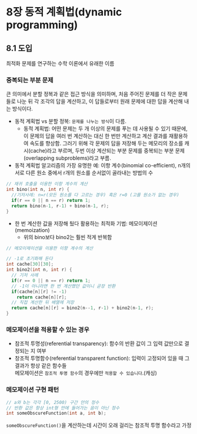 # 8장 동적 계획법(dynamic programming)

## 8.1 도입
최적화 문제를 연구하는 수학 이론에서 유래한 이름

### 중복되는 부분 문제
큰 의미에서 분할 정복과 같은 접근 방식을 의미하며, 처음 주어진 문제를 더 작은 문제들로 나눈 뒤 각 조각의 답을 계산하고, 이 답들로부터 원래 문제에 대한 답을 계산해 내는 방식이다.
- 동적 계획법 vs 분할 정복: `문제를 나누는 방식`이 다름.
  - 동적 계획법: 어떤 문제는 두 개 이상의 문제를 푸는 데 사용될 수 있기 때문에, 이 문제의 답을 여러 번 계산하는 대신 한 번만 계산하고 계산 결과를 재활용하여 속도를 향상함. 그러기 위해 각 문제의 답을 저장해 두는 메모리의 장소를 캐시(cache)라고 부르며, 두번 이상 계산되는 부분 문제를 중복되는 부분 문제(overlapping subproblems)라고 부름.
- 동적 계획법 알고리즘의 가장 유명한 예: 이항 계수(binomial co-efficient), n개의 서로 다른 원소 중에서 r개의 원소를 순서없이 골라내는 방법의 수

```C++
// 재귀 호출을 이용한 이항 계수의 계산
int bino(int n, int r) {
  //기저사례: n=r(모든 원소를 다 고르는 경우) 혹은 r=0 (고를 원소가 없는 경우)
  if(r == 0 || n == r) return 1;
  return bino(n-1, r-1) + bino(n-1, r);
}
```

- 한 번 계산한 값을 저장해 뒀다 활용하는 최적화 기법: 메모이제이션(memoization)
  - 위의 bino보다 bino2는 훨씬 적게 반복함
```C++
// 메모이제이션을 이용한 이항 계수의 계산

// -1로 초기화해 둔다
int cache[30][30];
int bino2(int n, int r) {
  // 기저 사례
  if(r == 0 || n == r) return 1;
  // -1이 아니라면 한 번 계산했던 값이니 곧장 반환
  if(cache[n][r] != -1)
    return cache[n][r];
  // 직접 계산한 뒤 배열에 저장
  return cache[n][r] = bino2(n--1, r-1) + bino2(n-1, r);
}
```

### 메모제이션을 적용할 수 있는 경우
- 참조적 투명성(referential transparency): 함수의 반환 값이 그 입력 값만으로 결정되는 지 여부
- 창조적 투명함수(referential transparent function): 입력이 고정되어 있을 때 그 결과가 항상 같은 함수들   
메모제이션은 `참조적 투명 함수`의 경우에만 `적용할 수 있습니다`.(캐싱)

### 메모제이션 구현 패턴
```C++
// a와 b는 각각 [0, 2500) 구간 안의 정수
// 반환 값은 항상 int형 안에 들어가는 음이 아닌 정수
int someObscureFunction(int a, int b);
```
`someObscureFunction()`을 계산하는데 시간이 오래 걸리는 참조적 투명 함수라고 가정
```C++

```